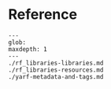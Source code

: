 # Reference

```{toctree}
---
glob:
maxdepth: 1
---
./rf_libraries-libraries.md
./rf_libraries-resources.md
./yarf-metadata-and-tags.md
```
